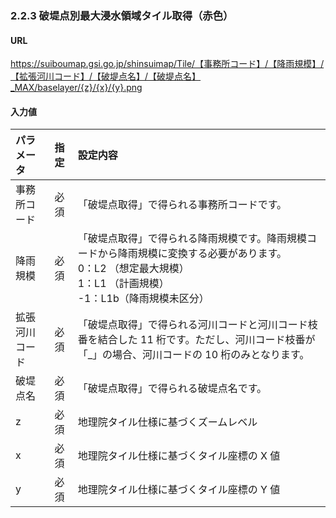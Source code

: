### 2.2.3 破堤点別最大浸水領域タイル取得（赤色）

#### URL
https://suiboumap.gsi.go.jp/shinsuimap/Tile/【事務所コード】/【降雨規模】/【拡張河川コード】/【破堤点名】/【破堤点名】_MAX/baselayer/{z}/{x}/{y}.png

#### 入力値

| パラメータ     | 指定 | 設定内容                                                                                                                                                                                                                             |
| :------------- | :--- | :----------------------------------------------------------------------------------------------------------------------------------------------------------------------------------------------------------------------------------- |
| 事務所コード   | 必須 | 「破堤点取得」で得られる事務所コードです。                                                                                                                                                                                             |
| 降雨規模       | 必須 | 「破堤点取得」で得られる降雨規模です。降雨規模コードから降雨規模に変換する必要があります。<br>0：L2 （想定最大規模）<br>1：L1 （計画規模）<br>-1：L1b（降雨規模未区分）                                                                             |
| 拡張河川コード | 必須 | 「破堤点取得」で得られる河川コードと河川コード枝番を結合した 11 桁です。ただし、河川コード枝番が「\_」の場合、河川コードの 10 桁のみとなります。                                                                                                         |
| 破堤点名       | 必須 | 「破堤点取得」で得られる破堤点名です。                                                                                                                                                                                                 |
| z              | 必須 | 地理院タイル仕様に基づくズームレベル                                                                                                                                                                                                 |
| x              | 必須 | 地理院タイル仕様に基づくタイル座標の X 値                                                                                                                                                                                              |
| y              | 必須 | 地理院タイル仕様に基づくタイル座標の Y 値                                                                                                                                                                                              |
